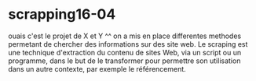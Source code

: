 # scrapping16-04
ouais c'est le projet de X et Y ^^
on a mis en place differentes methodes permetant de chercher des informations sur des site web. Le scraping est une technique d'extraction du contenu de sites Web, via un script ou un programme, dans le but de le transformer pour permettre son utilisation dans un autre contexte, par exemple le référencement.
